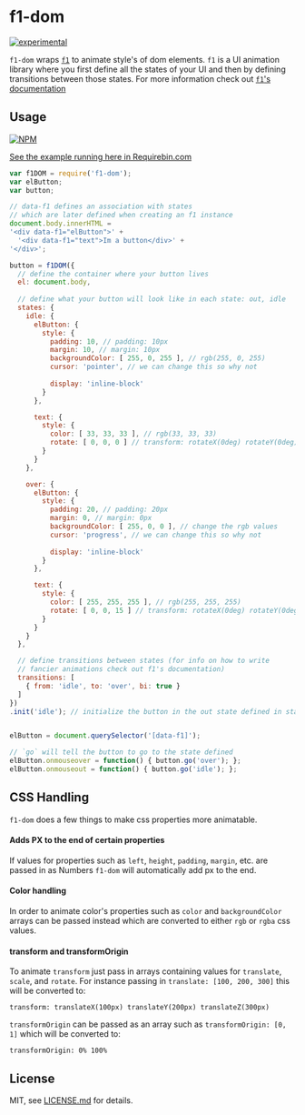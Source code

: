 # f1-dom

[![experimental](http://badges.github.io/stability-badges/dist/experimental.svg)](http://github.com/badges/stability-badges)

`f1-dom` wraps [`f1`](http://npmjs.com/f1) to animate style's of dom elements. `f1` is a UI animation library where you first define all the states of your UI and then by defining transitions between those states. For more information check out [`f1`'s documentation](http://npmjs.com/f1)

## Usage

[![NPM](https://nodei.co/npm/f1-dom.png)](https://www.npmjs.com/package/f1-dom)

[See the example running here in Requirebin.com](http://requirebin.com/?gist=acd623a56bcbfe2133b1)

```javascript
var f1DOM = require('f1-dom');
var elButton;
var button;

// data-f1 defines an association with states
// which are later defined when creating an f1 instance
document.body.innerHTML = 
'<div data-f1="elButton">' +
  '<div data-f1="text">Im a button</div>' +
'</div>';

button = f1DOM({
  // define the container where your button lives
  el: document.body,
  
  // define what your button will look like in each state: out, idle
  states: {
    idle: {
      elButton: {
        style: {
          padding: 10, // padding: 10px
          margin: 10, // margin: 10px
          backgroundColor: [ 255, 0, 255 ], // rgb(255, 0, 255)
          cursor: 'pointer', // we can change this so why not
          
          display: 'inline-block'
        }
      },

      text: {
        style: {
          color: [ 33, 33, 33 ], // rgb(33, 33, 33)
          rotate: [ 0, 0, 0 ] // transform: rotateX(0deg) rotateY(0deg) rotateZ(0deg)
        }
      }
    },

    over: {
      elButton: {
        style: {
          padding: 20, // padding: 20px
          margin: 0, // margin: 0px
          backgroundColor: [ 255, 0, 0 ], // change the rgb values
          cursor: 'progress', // we can change this so why not
          
          display: 'inline-block'
        }
      },

      text: {
        style: {
          color: [ 255, 255, 255 ], // rgb(255, 255, 255)
          rotate: [ 0, 0, 15 ] // transform: rotateX(0deg) rotateY(0deg) rotateZ(15deg)
        }
      }
    }
  },

  // define transitions between states (for info on how to write
  // fancier animations check out f1's documentation)
  transitions: [
    { from: 'idle', to: 'over', bi: true }
  ]
})
.init('idle'); // initialize the button in the out state defined in states


elButton = document.querySelector('[data-f1]');

// `go` will tell the button to go to the state defined
elButton.onmouseover = function() { button.go('over'); };
elButton.onmouseout = function() { button.go('idle'); };
```

## CSS Handling

`f1-dom` does a few things to make css properties more animatable.

#### Adds PX to the end of certain properties

If values for properties such as `left`, `height`, `padding`, `margin`, etc. are passed in as Numbers `f1-dom` will automatically add px to the end.

#### Color handling

In order to animate color's properties such as `color` and `backgroundColor` arrays can be passed instead which are converted to either `rgb` or `rgba` css values.

#### transform and transformOrigin

To animate `transform` just pass in arrays containing values for `translate`, `scale`, and `rotate`. For instance passing in `translate: [100, 200, 300]` this will be converted to:
```
transform: translateX(100px) translateY(200px) translateZ(300px)
```

`transformOrigin` can be passed as an array such as `transformOrigin: [0, 1]` which will be converted to:
```
transformOrigin: 0% 100%
```

## License

MIT, see [LICENSE.md](http://github.com/jam3/f1-dom/blob/master/LICENSE.md) for details.
